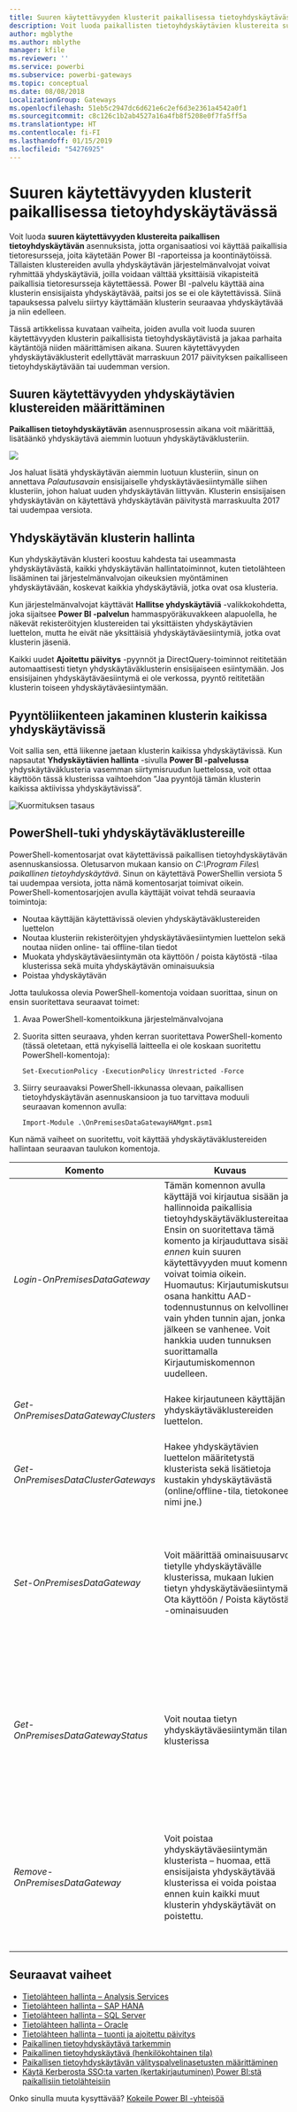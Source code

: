 ```yaml
---
title: Suuren käytettävyyden klusterit paikallisessa tietoyhdyskäytävässä
description: Voit luoda paikallisten tietoyhdyskäytävien klustereita suuren käytettävyyden tarjoamiseksi yrityksellesi.
author: mgblythe
ms.author: mblythe
manager: kfile
ms.reviewer: ''
ms.service: powerbi
ms.subservice: powerbi-gateways
ms.topic: conceptual
ms.date: 08/08/2018
LocalizationGroup: Gateways
ms.openlocfilehash: 51eb5c2947dc6d621e6c2ef6d3e2361a4542a0f1
ms.sourcegitcommit: c8c126c1b2ab4527a16a4fb8f5208e0f7fa5ff5a
ms.translationtype: HT
ms.contentlocale: fi-FI
ms.lasthandoff: 01/15/2019
ms.locfileid: "54276925"
---
```

# <a name="high-availability-clusters-for-on-premises-data-gateway"></a>Suuren käytettävyyden klusterit paikallisessa tietoyhdyskäytävässä

Voit luoda **suuren käytettävyyden klustereita** **paikallisen tietoyhdyskäytävän** asennuksista, jotta organisaatiosi voi käyttää paikallisia tietoresursseja, joita käytetään Power BI -raporteissa ja koontinäytöissä. Tällaisten klustereiden avulla yhdyskäytävän järjestelmänvalvojat voivat ryhmittää yhdyskäytäviä, joilla voidaan välttää yksittäisiä vikapisteitä paikallisia tietoresursseja käytettäessä. Power BI -palvelu käyttää aina klusterin ensisijaista yhdyskäytävää, paitsi jos se ei ole käytettävissä. Siinä tapauksessa palvelu siirtyy käyttämään klusterin seuraavaa yhdyskäytävää ja niin edelleen.

Tässä artikkelissa kuvataan vaiheita, joiden avulla voit luoda suuren käytettävyyden klusterin paikallisista tietoyhdyskäytävistä ja jakaa parhaita käytäntöjä niiden määrittämisen aikana. Suuren käytettävyyden yhdyskäytäväklusterit edellyttävät marraskuun 2017 päivityksen paikalliseen tietoyhdyskäytävään tai uudemman version.

## <a name="setting-up-high-availability-clusters-of-gateways"></a>Suuren käytettävyyden yhdyskäytävien klustereiden määrittäminen

**Paikallisen tietoyhdyskäytävän** asennusprosessin aikana voit määrittää, lisätäänkö yhdyskäytävä aiemmin luotuun yhdyskäytäväklusteriin. 

![](media/service-gateway-high-availability-clusters/gateway_clusters_01.png)

Jos haluat lisätä yhdyskäytävän aiemmin luotuun klusteriin, sinun on annettava *Palautusavain* ensisijaiselle yhdyskäytäväesiintymälle siihen klusteriin, johon haluat uuden yhdyskäytävän liittyvän. Klusterin ensisijaisen yhdyskäytävän on käytettävä yhdyskäytävän päivitystä marraskuulta 2017 tai uudempaa versiota. 

## <a name="managing-a-gateway-cluster"></a>Yhdyskäytävän klusterin hallinta

Kun yhdyskäytävän klusteri koostuu kahdesta tai useammasta yhdyskäytävästä, kaikki yhdyskäytävän hallintatoiminnot, kuten tietolähteen lisääminen tai järjestelmänvalvojan oikeuksien myöntäminen yhdyskäytävään, koskevat kaikkia yhdyskäytäviä, jotka ovat osa klusteria.

Kun järjestelmänvalvojat käyttävät **Hallitse yhdyskäytäviä** -valikkokohdetta, joka sijaitsee **Power BI -palvelun** hammaspyöräkuvakkeen alapuolella, he näkevät rekisteröityjen klustereiden tai yksittäisten yhdyskäytävien luettelon, mutta he eivät näe yksittäisiä yhdyskäytäväesiintymiä, jotka ovat klusterin jäseniä.

Kaikki uudet **Ajoitettu päivitys** -pyynnöt ja DirectQuery-toiminnot reititetään automaattisesti tietyn yhdyskäytäväklusterin ensisijaiseen esiintymään. Jos ensisijainen yhdyskäytäväesiintymä ei ole verkossa, pyyntö reititetään klusterin toiseen yhdyskäytäväesiintymään.

## <a name="distribute-requests-traffic-across-all-gateways-in-a-cluster"></a>Pyyntöliikenteen jakaminen klusterin kaikissa yhdyskäytävissä

Voit sallia sen, että liikenne jaetaan klusterin kaikissa yhdyskäytävissä. Kun napsautat **Yhdyskäytävien hallinta** -sivulla **Power BI -palvelussa** yhdyskäytäväklusteria vasemman siirtymisruudun luettelossa, voit ottaa käyttöön tässä klusterissa vaihtoehdon ”Jaa pyyntöjä tämän klusterin kaikissa aktiivissa yhdyskäytävissä”.

![Kuormituksen tasaus](media/service-gateway-high-availability-clusters/gateway-onprem-loadbalance.png)

## <a name="powershell-support-for-gateway-clusters"></a>PowerShell-tuki yhdyskäytäväklustereille

PowerShell-komentosarjat ovat käytettävissä paikallisen tietoyhdyskäytävän asennuskansiossa. Oletusarvon mukaan kansio on *C:\Program Files\ paikallinen tietoyhdyskäytävä*. Sinun on käytettävä PowerShellin versiota 5 tai uudempaa versiota, jotta nämä komentosarjat toimivat oikein. PowerShell-komentosarjojen avulla käyttäjät voivat tehdä seuraavia toimintoja:

-   Noutaa käyttäjän käytettävissä olevien yhdyskäytäväklustereiden luettelon
-   Noutaa klusteriin rekisteröityjen yhdyskäytäväesiintymien luettelon sekä noutaa niiden online- tai offline-tilan tiedot
-   Muokata yhdyskäytäväesiintymän ota käyttöön / poista käytöstä -tilaa klusterissa sekä muita yhdyskäytävän ominaisuuksia
-   Poistaa yhdyskäytävän

Jotta taulukossa olevia PowerShell-komentoja voidaan suorittaa, sinun on ensin suoritettava seuraavat toimet:

1. Avaa PowerShell-komentoikkuna järjestelmänvalvojana
2. Suorita sitten seuraava, yhden kerran suoritettava PowerShell-komento (tässä oletetaan, että nykyisellä laitteella ei ole koskaan suoritettu PowerShell-komentoja):

    ```
    Set-ExecutionPolicy -ExecutionPolicy Unrestricted -Force
    ```

3. Siirry seuraavaksi PowerShell-ikkunassa olevaan, paikallisen tietoyhdyskäytävän asennuskansioon ja tuo tarvittava moduuli seuraavan komennon avulla:

    ```
    Import-Module .\OnPremisesDataGatewayHAMgmt.psm1
    ```

Kun nämä vaiheet on suoritettu, voit käyttää yhdyskäytäväklustereiden hallintaan seuraavan taulukon komentoja.

| **Komento** | **Kuvaus** | **Parametrit** |
| --- | --- | --- |
| *Login-OnPremisesDataGateway* |Tämän komennon avulla käyttäjä voi kirjautua sisään ja hallinnoida paikallisia tietoyhdyskäytäväklustereitaan.  Ensin on suoritettava tämä komento ja kirjauduttava sisään *ennen* kuin suuren käytettävyyden muut komennot voivat toimia oikein. Huomautus: Kirjautumiskutsun osana hankittu AAD-todennustunnus on kelvollinen vain yhden tunnin ajan, jonka jälkeen se vanhenee. Voit hankkia uuden tunnuksen suorittamalla Kirjautumiskomennon uudelleen.| AAD-käyttäjänimi ja salasana (toimitetaan osana komennon suoritusta, ei osana ensimmäistä kutsua)|
| *Get-OnPremisesDataGatewayClusters* | Hakee kirjautuneen käyttäjän yhdyskäytäväklustereiden luettelon. | Vaihtoehtoisesti voit välittää muotoiluparametrit tähän komentoon luettavuuden parantamiseksi, kuten *Format-Table -AutoSize -Wrap* |
| *Get-OnPremisesDataClusterGateways* | Hakee yhdyskäytävien luettelon määritetystä klusterista sekä lisätietoja kustakin yhdyskäytävästä (online/offline-tila, tietokoneen nimi jne.) | *-ClusterObjectID xyz* (jossa *xyz* on korvattu todellisen klusterin objektitunnusarvolla, joka voidaan hakea käyttämällä *Get-OnPremisesDataGatewayClusters*-komentoa)|
| *Set-OnPremisesDataGateway* | Voit määrittää ominaisuusarvot tietylle yhdyskäytävälle klusterissa, mukaan lukien tietyn yhdyskäytäväesiintymän Ota käyttöön / Poista käytöstä -ominaisuuden  | *-ClusterObjectID xyz* (*xyz* tulee korvata todellisen klusterin objektitunnusarvolla, joka voidaan hakea käyttämällä *Get-OnPremisesDataGatewayClusters*-komentoa) *-GatewayObjectID abc* (*abc* tulee korvata todellisen yhdyskäytävän objektitunnusarvolla, joka voidaan hakea käyttämällä *Get-OnPremisesDataClusterGateways*-komentoa, tietyn klusterin objektitunnuksen mukaan) |
| *Get-OnPremisesDataGatewayStatus* | Voit noutaa tietyn yhdyskäytäväesiintymän tilan klusterissa  | *-ClusterObjectID xyz* (*xyz* tulee korvata todellisen klusterin objektitunnusarvolla, joka voidaan hakea käyttämällä *Get-OnPremisesDataGatewayClusters*-komentoa) *-GatewayObjectID abc* (*abc* tulee korvata todellisen yhdyskäytävän objektitunnusarvolla, joka voidaan hakea käyttämällä *Get-OnPremisesDataClusterGateways*-komentoa, tietyn klusterin objektitunnuksen mukaan) |
| *Remove-OnPremisesDataGateway*  | Voit poistaa yhdyskäytäväesiintymän klusterista – huomaa, että ensisijaista yhdyskäytävää klusterissa ei voida poistaa ennen kuin kaikki muut klusterin yhdyskäytävät on poistettu.| *-ClusterObjectID xyz* (*xyz* tulee korvata todellisen klusterin objektitunnusarvolla, joka voidaan hakea käyttämällä *Get-OnPremisesDataGatewayClusters*-komentoa) *-GatewayObjectID abc* (*abc* tulee korvata todellisen yhdyskäytävän objektitunnusarvolla, joka voidaan hakea käyttämällä *Get-OnPremisesDataClusterGateways*-komentoa, tietyn klusterin objektitunnuksen mukaan) |

## <a name="next-steps"></a>Seuraavat vaiheet

-   [Tietolähteen hallinta – Analysis Services](service-gateway-enterprise-manage-ssas.md)  
-   [Tietolähteen hallinta – SAP HANA](service-gateway-enterprise-manage-sap.md)  
-   [Tietolähteen hallinta – SQL Server](service-gateway-enterprise-manage-sql.md)  
-   [Tietolähteen hallinta – Oracle](service-gateway-onprem-manage-oracle.md)  
-   [Tietolähteen hallinta – tuonti ja ajoitettu päivitys](service-gateway-enterprise-manage-scheduled-refresh.md)  
-   [Paikallinen tietoyhdyskäytävä tarkemmin ](service-gateway-onprem-indepth.md)  
-   [Paikallinen tietoyhdyskäytävä (henkilökohtainen tila)](service-gateway-personal-mode.md)
-   [Paikallisen tietoyhdyskäytävän välityspalvelinasetusten määrittäminen](service-gateway-proxy.md)  
-   [Käytä Kerberosta SSO:ta varten (kertakirjautuminen) Power BI:stä paikallisiin tietolähteisiin](service-gateway-sso-kerberos.md)  

Onko sinulla muuta kysyttävää? [Kokeile Power BI -yhteisöä](http://community.powerbi.com/)
